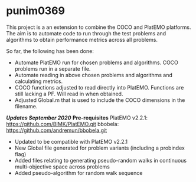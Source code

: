 # punim0369

This project is a an extension to combine the COCO and PlatEMO platforms. The aim is to automate code to run through the test problems and algorithms to obtain performance metrics across all problems.

So far, the following has been done:
* Automate PlatEMO run for chosen problems and algorithms. COCO problems run in a separate file.
* Automate reading in above chosen problems and algorithms and calculating metrics.
* COCO functions adjusted to read directly into PlatEMO. Functions are still lacking a PF. Will read in when obtained.
* Adjusted Global.m that is used to include the COCO dimensions in the filename.

***Updates September 2020***
**Pre-requisites**
PlatEMO v2.2.1: https://github.com/BIMK/PlatEMO.git
bbobela: https://github.com/andremun/bbobela.git

* Updated to be compatible with PlatEMO v2.2.1
* New Global file generated for problem variants (including a probindex flag)
* Added files relating to generating pseudo-random walks in continuous multi-objective space across problems
* Added pseudo-algorithm for random walk sequence
